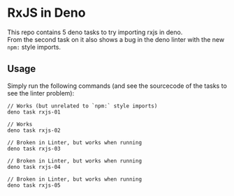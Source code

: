 # RxJS in Deno

This repo contains 5 deno tasks to try importing rxjs in deno.  
From the second task on it also shows a bug in the deno linter with the new `npm:` style imports. 

## Usage 

Simply run the following commands (and see the sourcecode of the tasks to see the linter problem): 

```
// Works (but unrelated to `npm:` style imports)
deno task rxjs-01

// Works
deno task rxjs-02

// Broken in Linter, but works when running
deno task rxjs-03

// Broken in Linter, but works when running
deno task rxjs-04

// Broken in Linter, but works when running
deno task rxjs-05
```


